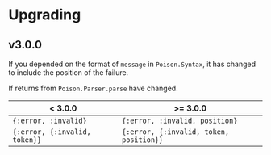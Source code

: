 # Upgrading

## v3.0.0
If you depended on the format of `message` in `Poison.Syntax`, it has changed to include the position of the failure.

If returns from `Poison.Parser.parse` have changed.

| < 3.0.0                       | >= 3.0.0                                |
|-------------------------------|-----------------------------------------|
| `{:error, :invalid}`          | `{:error, :invalid, position}`          |
| `{:error, {:invalid, token}}` | `{:error, {:invalid, token, position}}` |


